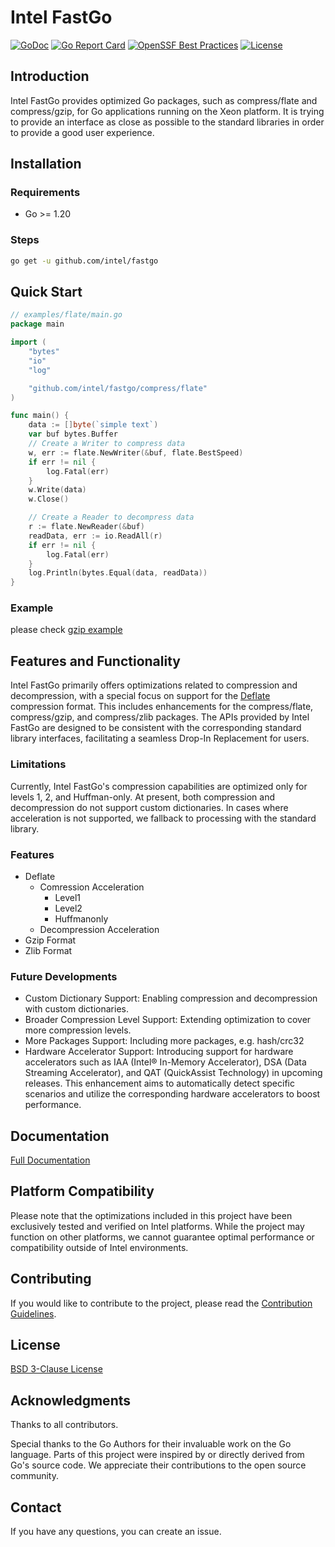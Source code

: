# Intel FastGo 

[![GoDoc](https://godoc.org/github.com/intel/fastgo?status.svg)](https://pkg.go.dev/github.com/intel/fastgo)
[![Go Report Card](https://goreportcard.com/badge/github.com/intel/fastgo)](https://goreportcard.com/report/github.com/intel/fastgo)
[![OpenSSF Best Practices](https://www.bestpractices.dev/projects/8690/badge)](https://www.bestpractices.dev/projects/8690)
[![License](https://img.shields.io/github/license/intel/fastgo)](./LICENSE)


## Introduction

Intel FastGo provides optimized Go packages, such as compress/flate and compress/gzip, for Go applications running on the Xeon platform. It is trying to provide an interface as close as possible to the standard libraries in order to provide a good user experience.

## Installation

### Requirements

- Go >= 1.20


### Steps

```sh
go get -u github.com/intel/fastgo
```

## Quick Start

```go
// examples/flate/main.go
package main

import (
	"bytes"
	"io"
	"log"

	"github.com/intel/fastgo/compress/flate"
)

func main() {
	data := []byte(`simple text`)
	var buf bytes.Buffer
	// Create a Writer to compress data
	w, err := flate.NewWriter(&buf, flate.BestSpeed)
	if err != nil {
		log.Fatal(err)
	}
	w.Write(data)
	w.Close()

	// Create a Reader to decompress data
	r := flate.NewReader(&buf)
	readData, err := io.ReadAll(r)
	if err != nil {
		log.Fatal(err)
	}
	log.Println(bytes.Equal(data, readData))
}

```

### Example 

please check [gzip example](examples/gzip/main.go)

## Features and Functionality

Intel FastGo primarily offers optimizations related to compression and decompression, with a special focus on support for the [Deflate](https://www.rfc-editor.org/rfc/rfc1951) compression format. This includes enhancements for the compress/flate, compress/gzip, and compress/zlib packages. The APIs provided by Intel FastGo are designed to be consistent with the corresponding standard library interfaces, facilitating a seamless Drop-In Replacement for users.

### Limitations

Currently, Intel FastGo's compression capabilities are optimized only for levels 1, 2, and Huffman-only. At present, both compression and decompression do not support custom dictionaries. In cases where acceleration is not supported, we fallback to processing with the standard library.

### Features
- Deflate
    - Comression Acceleration
        - Level1 
        - Level2
        - Huffmanonly
    - Decompression Acceleration
- Gzip Format
- Zlib Format

### Future Developments
- Custom Dictionary Support: Enabling compression and decompression with custom dictionaries.
- Broader Compression Level Support: Extending optimization to cover more compression levels.
- More Packages Support: Including more packages, e.g. hash/crc32 
- Hardware Accelerator Support: Introducing support for hardware accelerators such as IAA (Intel® In-Memory Accelerator), DSA (Data Streaming Accelerator), and QAT (QuickAssist Technology) in upcoming releases. This enhancement aims to automatically detect specific scenarios and utilize the corresponding hardware accelerators to boost performance.
 
## Documentation

[Full Documentation](https://pkg.go.dev/github.com/intel/fastgo)


## Platform Compatibility
Please note that the optimizations included in this project have been exclusively tested and verified on Intel platforms. While the project may function on other platforms, we cannot guarantee optimal performance or compatibility outside of Intel environments.

## Contributing

If you would like to contribute to the project, please read the [Contribution Guidelines](./CONTRIBUTING.md).


## License

[BSD 3-Clause License](./LICENSE)


## Acknowledgments

Thanks to all contributors.

Special thanks to the Go Authors for their invaluable work on the Go language. Parts of this project were inspired by or directly derived from Go's source code. We appreciate their contributions to the open source community.

## Contact
If you have any questions, you can create an issue.

